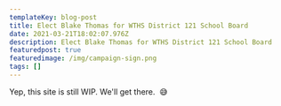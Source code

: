 ```yaml
---
templateKey: blog-post
title: Elect Blake Thomas for WTHS District 121 School Board
date: 2021-03-21T18:02:07.976Z
description: Elect Blake Thomas for WTHS District 121 School Board
featuredpost: true
featuredimage: /img/campaign-sign.png
tags: []
---
```

Yep, this site is still WIP. We'll get there.  😅